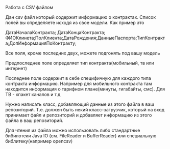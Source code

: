 Работа с CSV файлом

Дан csv файл который содержит информацию о контрактах. Список полей вы определяете исходя из свое модели. Как пример это

ДатаНачалаКонтракта; ДатаКонцаКонтракта; ФИОКлинета;ПолКлиента;ДатаРождения;ДанныеПаспорта;ТипКонтракта;ДопИнформацияПоКонтракту;

Все поля, кроме последних двух, можете подгонять под вашу модель

Предпоследнее поле определяет тип контракта(мобильный, тв или интернет)

Последнее поле содержит в себе специфичную для каждого типа контракта информацию. Например для мобильного контракта там находится информация о тарифном плане(минуты, гигабайты, смс). Для ТВ - кпакет каналов и т.д

Нужно написать класс, добавляющий данные из этого файла в ваш репозиторий. Т.е. должен быть некий класс-загрузчик, который на вход принимает файл и репозиторий и добавляет информацию из этого файла в ваш репозиторий.

Для чтения из файла можно использовать либо стандартные бибилотеки Java IO (см. FileReader и BufferReader) или специальную библитеку(например opencsv)
